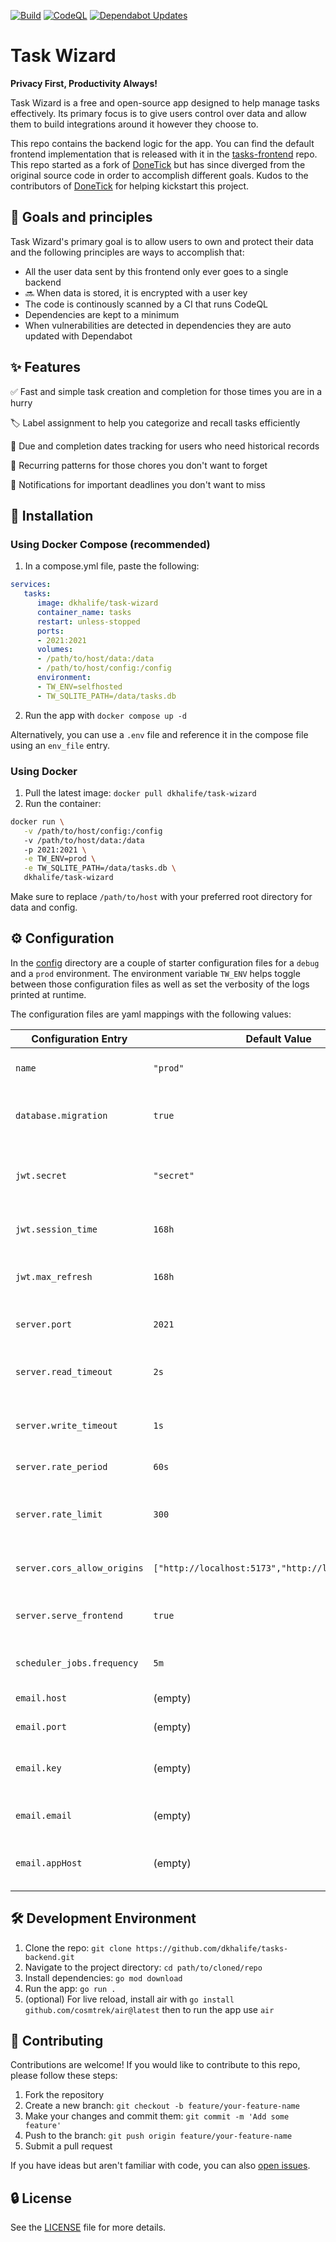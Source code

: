 [![Build](https://github.com/dkhalife/tasks-backend/actions/workflows/go-build.yml/badge.svg)](https://github.com/dkhalife/tasks-backend/actions/workflows/go-build.yml) [![CodeQL](https://github.com/dkhalife/tasks-backend/actions/workflows/github-code-scanning/codeql/badge.svg)](https://github.com/dkhalife/tasks-backend/actions/workflows/github-code-scanning/codeql) [![Dependabot Updates](https://github.com/dkhalife/tasks-backend/actions/workflows/dependabot/dependabot-updates/badge.svg)](https://github.com/dkhalife/tasks-backend/actions/workflows/dependabot/dependabot-updates)

# Task Wizard

**Privacy First, Productivity Always!**

Task Wizard is a free and open-source app designed to help manage tasks effectively. Its primary focus is to give users control over data and allow them to build integrations around it however they choose to.

This repo contains the backend logic for the app. You can find the default frontend implementation that is released with it in the [tasks-frontend](https://github.com/dkhalife/tasks-frontend) repo. This repo started as a fork of [DoneTick](https://github.com/donetick/donetick) but has since diverged from the original source code in order to accomplish different goals. Kudos to the contributors of [DoneTick](https://github.com/donetick/donetick) for helping kickstart this project.

## 🎯 Goals and principles

Task Wizard's primary goal is to allow users to own and protect their data and the following principles are ways to accomplish that:

* All the user data sent by this frontend only ever goes to a single backend
* 🔜 When data is stored, it is encrypted with a user key
* The code is continously scanned by a CI that runs CodeQL
* Dependencies are kept to a minimum
* When vulnerabilities are detected in dependencies they are auto updated with Dependabot

## ✨ Features

✅ Fast and simple task creation and completion for those times you are in a hurry

🏷️ Label assignment to help you categorize and recall tasks efficiently

📅 Due and completion dates tracking for users who need historical records

🔁 Recurring patterns for those chores you don't want to forget

📧 Notifications for important deadlines you don't want to miss

## 🚀 Installation

### Using Docker Compose (recommended)

1. In a compose.yml file, paste the following:

```yaml
services:
   tasks:
      image: dkhalife/task-wizard
      container_name: tasks
      restart: unless-stopped
      ports:
      - 2021:2021
      volumes:
      - /path/to/host/data:/data
      - /path/to/host/config:/config
      environment:
      - TW_ENV=selfhosted
      - TW_SQLITE_PATH=/data/tasks.db
```

2. Run the app with `docker compose up -d` 

Alternatively, you can use a `.env` file and reference it in the compose file using an `env_file` entry.

### Using Docker

1. Pull the latest image: `docker pull dkhalife/task-wizard`
1. Run the container:

```bash
docker run \
   -v /path/to/host/config:/config
   -v /path/to/host/data:/data
   -p 2021:2021 \
   -e TW_ENV=prod \
   -e TW_SQLITE_PATH=/data/tasks.db \
   dkhalife/task-wizard
```

Make sure to replace `/path/to/host` with your preferred root directory for data and config.

## ⚙️ Configuration

In the [config](./config/) directory are a couple of starter configuration files for a `debug` and a `prod` environment. The environment variable `TW_ENV` helps toggle between those configuration files as well as set the verbosity of the logs printed at runtime.

The configuration files are yaml mappings with the following values:

| Configuration Entry          | Default Value                                       | Description                                                                 |
|------------------------------|-----------------------------------------------------|-----------------------------------------------------------------------------|
| `name`                       | `"prod"`                                            | The name of the environment configuration.                                  |
| `database.migration`         | `true`                                              | Indicates if database migration should be performed.                        |
| `jwt.secret`                 | `"secret"`                                          | The secret key used for signing JWT tokens. **Make sure to change that.**   |
| `jwt.session_time`           | `168h`                                              | The duration for which a JWT session is valid.                              |
| `jwt.max_refresh`            | `168h`                                              | The maximum duration for refreshing a JWT session.                          |
| `server.port`                | `2021`                                              | The port on which the server listens.                                       |
| `server.read_timeout`        | `2s`                                                | The maximum duration for reading the entire request.                        |
| `server.write_timeout`       | `1s`                                                | The maximum duration before timing out writes of the response.              |
| `server.rate_period`         | `60s`                                               | The period for rate limiting.                                               |
| `server.rate_limit`          | `300`                                               | The maximum number of requests allowed within the rate period.              |
| `server.cors_allow_origins`  | `["http://localhost:5173","http://localhost:7926"]` | List of allowed origins for CORS.                                           |
| `server.serve_frontend`      | `true`                                              | Indicates if the frontend should be served by the backend server.           |
| `scheduler_jobs.frequency`   | `5m`                                                | The interval for processing notifications.                                  |
| `email.host`                 | (empty)                                             | The email server host.                                                      |
| `email.port`                 | (empty)                                             | The email server port.                                                      |
| `email.key`                  | (empty)                                             | The key for authenticating with the email server.                           |
| `email.email`                | (empty)                                             | The email address used for sending emails.                                  |
| `email.appHost`              | (empty)                                             | The application host URL used in email communications.                      |

## 🛠️ Development Environment

1. Clone the repo: `git clone https://github.com/dkhalife/tasks-backend.git`
1. Navigate to the project directory: `cd path/to/cloned/repo`
1. Install dependencies: `go mod download`
1. Run the app: `go run .`
1. (optional) For live reload, install air with
`go install github.com/cosmtrek/air@latest` then to run the app use `air`

## 🤝 Contributing

Contributions are welcome! If you would like to contribute to this repo, please follow these steps:

1. Fork the repository
1. Create a new branch: `git checkout -b feature/your-feature-name`
1. Make your changes and commit them: `git commit -m 'Add some feature'`
1. Push to the branch: `git push origin feature/your-feature-name`
1. Submit a pull request

If you have ideas but aren't familiar with code, you can also [open issues](https://github.com/dkhalife/tasks-backend/issues).

## 🔒 License

See the [LICENSE](LICENSE) file for more details.

